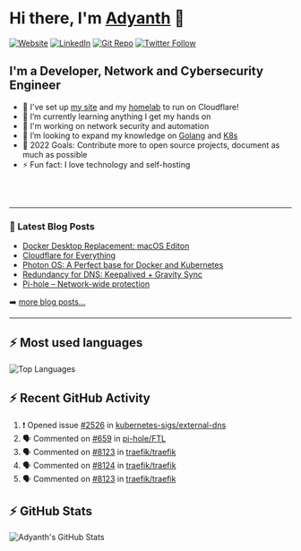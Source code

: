 # Hi there, I'm [Adyanth][website] 👋

[![Website](https://img.shields.io/website?label=adyanth.dev&style=for-the-badge&url=https%3A%2F%2Fadyanth.dev)](https://adyanth.dev)
[![LinkedIn](https://img.shields.io/badge/LinkedIn-adyanth--h-blue?style=for-the-badge)](https://www.linkedin.com/in/adyanth-h/)
[![Git Repo](https://img.shields.io/badge/Git%20Repo-git.adyanth.site-green?style=for-the-badge)](https://git.adyanth.site/adyanth)
[![Twitter Follow](https://img.shields.io/twitter/follow/Adyanth_H?color=1DA1F2&logo=twitter&style=for-the-badge)](https://twitter.com/intent/follow?original_referer=https%3A%2F%2Fgithub.com%2FAdyanth_H&screen_name=Adyanth_H)

## I'm a Developer, Network and Cybersecurity Engineer

- 🔭 I've set up [my site][website] and my [homelab](https://adyanth.site/series/homelab/) to run on Cloudflare!
- 🌱 I’m currently learning anything I get my hands on
- 🏢 I'm working on network security and automation
- 👯 I’m looking to expand my knowledge on [Golang](https://adyanth.site/tags/golang/) and [K8s](https://adyanth.site/tags/k8s/)
- 🥅 2022 Goals: Contribute more to open source projects, document as much as possible
- ⚡ Fun fact: I love technology and self-hosting

<!-- ### Languages and Tools -->

<br />
<br />

---

### 📕 Latest Blog Posts

<!-- BLOG-POST-LIST:START -->
- [Docker Desktop Replacement: macOS Editon](https://adyanth.site/posts/docker-desktop-replacement-macos/)
- [Cloudflare for Everything](https://adyanth.site/posts/cloudflare-for-everything/)
- [Photon OS: A Perfect base for Docker and Kubernetes](https://adyanth.site/posts/photon-os/)
- [Redundancy for DNS: Keepalived + Gravity Sync](https://adyanth.site/posts/redundancy-keepalived-gravitysync/)
- [Pi-hole – Network-wide protection](https://adyanth.site/posts/pi-hole/)
<!-- BLOG-POST-LIST:END -->

➡️ [more blog posts...](https://adyanth.dev/archives/)

---

## :zap: Most used languages

![Top Languages](https://github-readme-stats.vercel.app/api/top-langs/?username=adyanth&hide=javascript&count_private=true&theme=dark)

## :zap: Recent GitHub Activity
  
<!--START_SECTION:activity-->
1. ❗️ Opened issue [#2526](https://github.com/kubernetes-sigs/external-dns/issues/2526) in [kubernetes-sigs/external-dns](https://github.com/kubernetes-sigs/external-dns)
2. 🗣 Commented on [#659](https://github.com/pi-hole/FTL/issues/659) in [pi-hole/FTL](https://github.com/pi-hole/FTL)
3. 🗣 Commented on [#8123](https://github.com/traefik/traefik/issues/8123) in [traefik/traefik](https://github.com/traefik/traefik)
4. 🗣 Commented on [#8124](https://github.com/traefik/traefik/issues/8124) in [traefik/traefik](https://github.com/traefik/traefik)
5. 🗣 Commented on [#8123](https://github.com/traefik/traefik/issues/8123) in [traefik/traefik](https://github.com/traefik/traefik)
<!--END_SECTION:activity-->

</details>

## :zap: GitHub Stats

![Adyanth's GitHub Stats](https://github-readme-stats.vercel.app/api?username=adyanth&show_icons=true&hide_border=true&count_private=true&theme=dark)

[website]: https://adyanth.dev/
[twitter]: https://twitter.com/Adyanth_H
[linkedin]: https://linkedin.com/in/adyanth-h/
